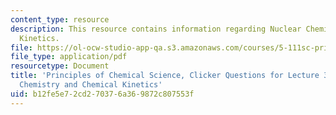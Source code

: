 ```yaml
---
content_type: resource
description: This resource contains information regarding Nuclear Chemistry and Chemical
  Kinetics.
file: https://ol-ocw-studio-app-qa.s3.amazonaws.com/courses/5-111sc-principles-of-chemical-science-fall-2014/b12fe5e72cd270376a369872c807553f_MIT5_111F14_Lec31Clkr.pdf
file_type: application/pdf
resourcetype: Document
title: 'Principles of Chemical Science, Clicker Questions for Lecture 31: Nuclear
  Chemistry and Chemical Kinetics'
uid: b12fe5e7-2cd2-7037-6a36-9872c807553f
---
```

